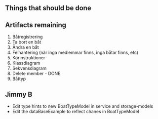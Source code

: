 ## Things that should be done

## Artifacts remaining

1. Båtregistrering
2. Ta bort en båt
3. Ändra en båt
4. Felhantering (när inga medlemmar finns, inga båtar finns, etc)
5. Körinstruktioner
6. Klassdiagram
7. Sekvensdiagram
8. Delete member - DONE
9. Båttyp

## Jimmy B

- Edit type hints to new BoatTypeModel in service and storage-models
- Edit the dataBaseExample to reflect chanes in BoatTypeModel
